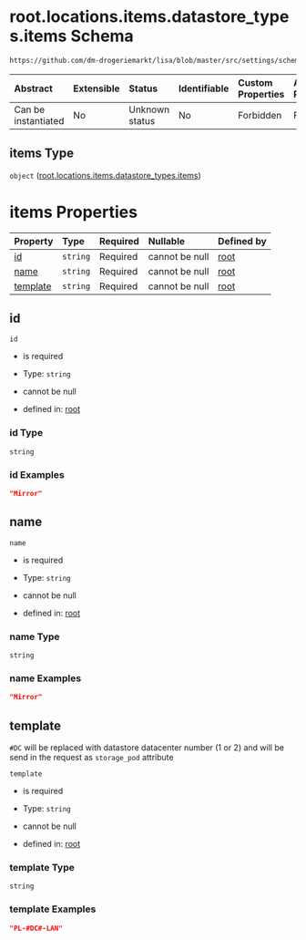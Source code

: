 # root.locations.items.datastore\_types.items Schema

```txt
https://github.com/dm-drogeriemarkt/lisa/blob/master/src/settings/schema.json#/properties/locations/items/properties/datastore_types/items
```



| Abstract            | Extensible | Status         | Identifiable | Custom Properties | Additional Properties | Access Restrictions | Defined In                                                                               |
| :------------------ | :--------- | :------------- | :----------- | :---------------- | :-------------------- | :------------------ | :--------------------------------------------------------------------------------------- |
| Can be instantiated | No         | Unknown status | No           | Forbidden         | Forbidden             | none                | [settings.schema.json\*](../../src/settings/settings.schema.json "open original schema") |

## items Type

`object` ([root.locations.items.datastore\_types.items](settings-properties-rootlocations-rootlocationsitems-properties-rootlocationsitemsdatastore_types-rootlocationsitemsdatastore_typesitems.md))

# items Properties

| Property              | Type     | Required | Nullable       | Defined by                                                                                                                                                                                                                                                                                                                               |
| :-------------------- | :------- | :------- | :------------- | :--------------------------------------------------------------------------------------------------------------------------------------------------------------------------------------------------------------------------------------------------------------------------------------------------------------------------------------- |
| [id](#id)             | `string` | Required | cannot be null | [root](settings-properties-rootlocations-rootlocationsitems-properties-rootlocationsitemsdatastore_types-rootlocationsitemsdatastore_typesitems-properties-id.md "https://github.com/dm-drogeriemarkt/lisa/blob/master/src/settings/schema.json#/properties/locations/items/properties/datastore_types/items/properties/id")             |
| [name](#name)         | `string` | Required | cannot be null | [root](settings-properties-rootlocations-rootlocationsitems-properties-rootlocationsitemsdatastore_types-rootlocationsitemsdatastore_typesitems-properties-name.md "https://github.com/dm-drogeriemarkt/lisa/blob/master/src/settings/schema.json#/properties/locations/items/properties/datastore_types/items/properties/name")         |
| [template](#template) | `string` | Required | cannot be null | [root](settings-properties-rootlocations-rootlocationsitems-properties-rootlocationsitemsdatastore_types-rootlocationsitemsdatastore_typesitems-properties-template.md "https://github.com/dm-drogeriemarkt/lisa/blob/master/src/settings/schema.json#/properties/locations/items/properties/datastore_types/items/properties/template") |

## id



`id`

*   is required

*   Type: `string`

*   cannot be null

*   defined in: [root](settings-properties-rootlocations-rootlocationsitems-properties-rootlocationsitemsdatastore_types-rootlocationsitemsdatastore_typesitems-properties-id.md "https://github.com/dm-drogeriemarkt/lisa/blob/master/src/settings/schema.json#/properties/locations/items/properties/datastore_types/items/properties/id")

### id Type

`string`

### id Examples

```json
"Mirror"
```

## name



`name`

*   is required

*   Type: `string`

*   cannot be null

*   defined in: [root](settings-properties-rootlocations-rootlocationsitems-properties-rootlocationsitemsdatastore_types-rootlocationsitemsdatastore_typesitems-properties-name.md "https://github.com/dm-drogeriemarkt/lisa/blob/master/src/settings/schema.json#/properties/locations/items/properties/datastore_types/items/properties/name")

### name Type

`string`

### name Examples

```json
"Mirror"
```

## template

`#DC` will be replaced with datastore datacenter number (1 or 2) and will be send in the request as `storage_pod` attribute

`template`

*   is required

*   Type: `string`

*   cannot be null

*   defined in: [root](settings-properties-rootlocations-rootlocationsitems-properties-rootlocationsitemsdatastore_types-rootlocationsitemsdatastore_typesitems-properties-template.md "https://github.com/dm-drogeriemarkt/lisa/blob/master/src/settings/schema.json#/properties/locations/items/properties/datastore_types/items/properties/template")

### template Type

`string`

### template Examples

```json
"PL-#DC#-LAN"
```
